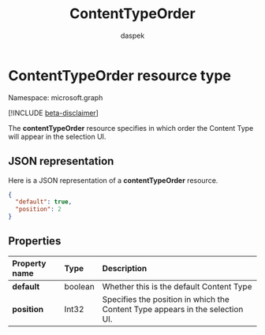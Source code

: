 ﻿---
author: daspek
description: "The contentTypeOrder resource specifies in which order the Content Type will appear in the selection UI."
ms.date: 09/13/2017
title: ContentTypeOrder
localization_priority: Normal
doc_type: resourcePageType
ms.prod: ""
---

# ContentTypeOrder resource type

Namespace: microsoft.graph

[!INCLUDE [beta-disclaimer](../../includes/beta-disclaimer.md)]

The **contentTypeOrder** resource specifies in which order the Content Type will appear in the selection UI.

## JSON representation

Here is a JSON representation of a **contentTypeOrder** resource.

<!-- { "blockType": "resource", "@type": "microsoft.graph.contentTypeOrder", "@type.aka": "oneDrive.contentTypeOrderFacet" } -->

```json
{
  "default": true,
  "position": 2
}
```

## Properties

| Property name | Type    | Description                                                                   |
| :------------ | :------ | :---------------------------------------------------------------------------- |
| **default**   | boolean | Whether this is the default Content Type                                      |
| **position**  | Int32   | Specifies the position in which the Content Type appears in the selection UI. |

<!--
{
  "type": "#page.annotation",
  "description": "",
  "keywords": "",
  "section": "documentation",
  "tocPath": "Resources/ContentTypeOrder",
  "suppressions": []
}
-->
